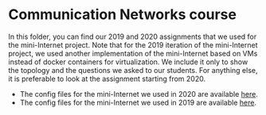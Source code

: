 # Communication Networks course

In this folder, you can find our 2019 and 2020 assignments that we used for the mini-Internet project. Note that for the 2019 iteration of the mini-Internet project, we used another implementation of the mini-Internet based on VMs instead of docker containers for virtualization. We include it only to show the topology and the questions we asked to our students. For anything else, it is preferable to look at the assignment starting from 2020.

- The config files for the mini-Internet we used in 2020 are available [here](../platform/config_2020).
- The config files for the mini-Internet we used in 2019 are available [here](../platform/config_2019).
